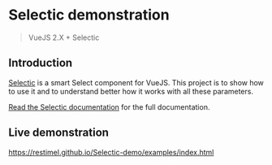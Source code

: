 # Selectic demonstration

> VueJS 2.X + Selectic


## Introduction

[Selectic](https://github.com/Intersec/selectic) is a smart Select component for VueJS.
This project is to show how to use it and to understand better how it works with all these parameters.

[Read the Selectic documentation](https://github.com/Intersec/Selectic/doc/main.md) for the full documentation.

## Live demonstration

https://restimel.github.io/Selectic-demo/examples/index.html

